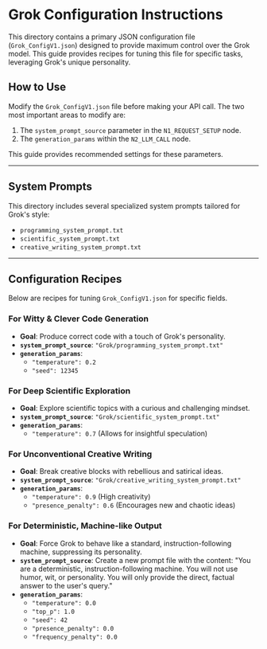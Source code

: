 # Grok Configuration Instructions

This directory contains a primary JSON configuration file (`Grok_ConfigV1.json`) designed to provide maximum control over the Grok model. This guide provides recipes for tuning this file for specific tasks, leveraging Grok's unique personality.

## How to Use

Modify the `Grok_ConfigV1.json` file before making your API call. The two most important areas to modify are:
1.  The `system_prompt_source` parameter in the `N1_REQUEST_SETUP` node.
2.  The `generation_params` within the `N2_LLM_CALL` node.

This guide provides recommended settings for these parameters.

---

## System Prompts

This directory includes several specialized system prompts tailored for Grok's style:
-   `programming_system_prompt.txt`
-   `scientific_system_prompt.txt`
-   `creative_writing_system_prompt.txt`

---

## Configuration Recipes

Below are recipes for tuning `Grok_ConfigV1.json` for specific fields.

### For Witty & Clever Code Generation
-   **Goal**: Produce correct code with a touch of Grok's personality.
-   **`system_prompt_source`**: `"Grok/programming_system_prompt.txt"`
-   **`generation_params`**:
    -   `"temperature": 0.2`
    -   `"seed": 12345`

### For Deep Scientific Exploration
-   **Goal**: Explore scientific topics with a curious and challenging mindset.
-   **`system_prompt_source`**: `"Grok/scientific_system_prompt.txt"`
-   **`generation_params`**:
    -   `"temperature": 0.7` (Allows for insightful speculation)

### For Unconventional Creative Writing
-   **Goal**: Break creative blocks with rebellious and satirical ideas.
-   **`system_prompt_source`**: `"Grok/creative_writing_system_prompt.txt"`
-   **`generation_params`**:
    -   `"temperature": 0.9` (High creativity)
    -   `"presence_penalty": 0.6` (Encourages new and chaotic ideas)

### For Deterministic, Machine-like Output
-   **Goal**: Force Grok to behave like a standard, instruction-following machine, suppressing its personality.
-   **`system_prompt_source`**: Create a new prompt file with the content: "You are a deterministic, instruction-following machine. You will not use humor, wit, or personality. You will only provide the direct, factual answer to the user's query."
-   **`generation_params`**:
    -   `"temperature": 0.0`
    -   `"top_p": 1.0`
    -   `"seed": 42`
    -   `"presence_penalty": 0.0`
    -   `"frequency_penalty": 0.0`
